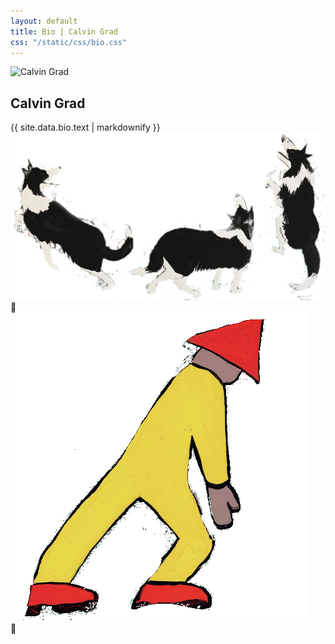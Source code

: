 ```yaml
---
layout: default
title: Bio | Calvin Grad
css: "/static/css/bio.css"
---
```


<div class="bio-container">
  <div class="polaroid">
    <img src="{{ site.data.bio.image }}" alt="Calvin Grad">
    <div class="tape"></div>
  </div>
  
  <div class="bio-text sketchy">
    <h2>Calvin Grad</h2>
    {{ site.data.bio.text | markdownify }}
  </div>

  <div class="instruments">
    <img src="/static/assets/photos/dogs.png" alt="Binx" class="small-logo dogs">
    <div class="instrument-icon">🥁</div>
    <img src="/static/assets/photos/binx.png" alt="Binx" class="small-logo">
    <div class="instrument-icon">🎸</div>
  </div>
</div>